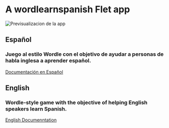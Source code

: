 # A wordlearnspanish Flet app

![Previsualizacion de la app](../../WLS-screen.png)

## Español
### Juego al estilo Wordle con el objetivo de ayudar a personas de habla inglesa a aprender español.
[Documentación en Español](docs/español/README.md)

## English
### Wordle-style game with the objective of helping English speakers learn Spanish.
[English Documenntation](docs/english/README.md)

